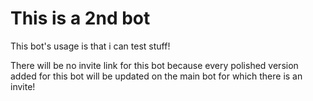 # This is a 2nd bot

This bot's usage is that i can test stuff!

There will be no invite link for this bot because every polished version added for this bot will be updated on the main bot for which there is an invite!
